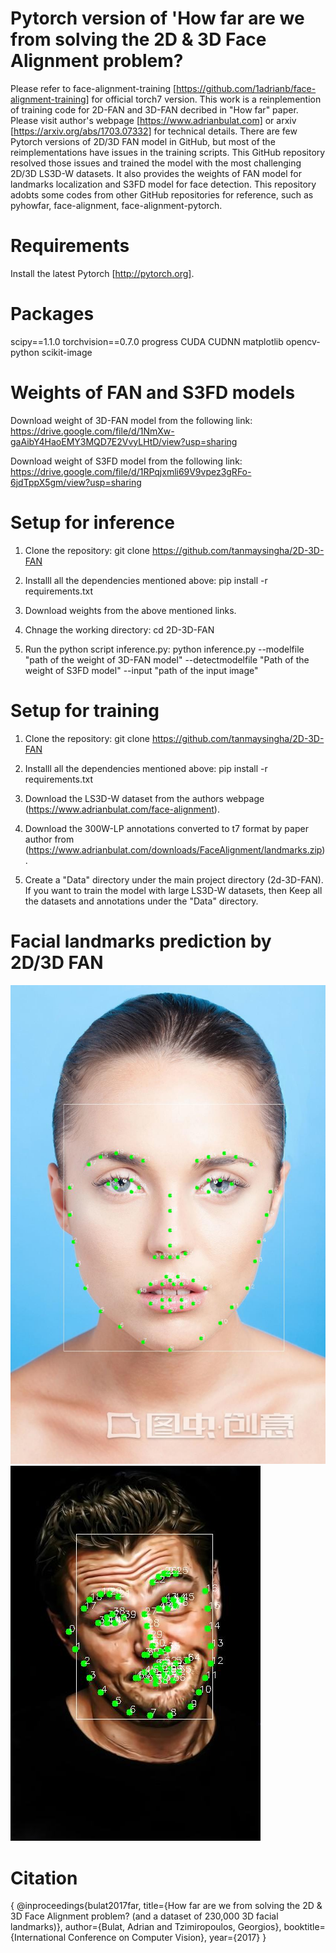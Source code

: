# Pytorch version of 'How far are we from solving the 2D & 3D Face Alignment problem?
Please refer to face-alignment-training [https://github.com/1adrianb/face-alignment-training] for official torch7 version.
This work is a reinplemention of training code for 2D-FAN and 3D-FAN decribed in "How far" paper. Please visit author's webpage [https://www.adrianbulat.com] or arxiv [https://arxiv.org/abs/1703.07332] for technical details.
There are few Pytorch versions of 2D/3D FAN model in GitHub, but most of the reimplementations have issues in the training scripts. This GitHub repository resolved those issues and trained the model with the most challenging 2D/3D LS3D-W datasets. It also provides the weights of FAN model for landmarks localization and S3FD model for face detection. This repository adobts some codes from other GitHub repositories for reference, such as pyhowfar, face-alignment, face-alignment-pytorch. 

# Requirements
 Install the latest Pytorch [http://pytorch.org].
 
 # Packages
 scipy==1.1.0
 torchvision==0.7.0
 progress
 CUDA
 CUDNN
 matplotlib
 opencv-python
 scikit-image
 
 # Weights of FAN and S3FD models
 Download weight of 3D-FAN model from the following link: 
 https://drive.google.com/file/d/1NmXw-gaAibY4HaoEMY3MQD7E2VvyLHtD/view?usp=sharing
 
 Download weight of S3FD model from the following link:
 https://drive.google.com/file/d/1RPqjxmli69V9vpez3gRFo-6jdTppX5gm/view?usp=sharing
 
 # Setup for inference
 1. Clone the repository:
 git clone https://github.com/tanmaysingha/2D-3D-FAN
 
 2. Installl all the dependencies mentioned above:
 pip install -r requirements.txt
 
 3. Download weights from the above mentioned links.
 
 4. Chnage the working directory:
 cd 2D-3D-FAN
 
 5. Run the python script inference.py:
 python inference.py --modelfile "path of the weight of 3D-FAN model" --detectmodelfile "Path of the weight of S3FD model" --input "path of the input image"
 
 # Setup for training
  1. Clone the repository:
 git clone https://github.com/tanmaysingha/2D-3D-FAN
 
 2. Installl all the dependencies mentioned above:
 pip install -r requirements.txt
 
 3. Download the LS3D-W dataset from the authors webpage (https://www.adrianbulat.com/face-alignment).
 
 4. Download the 300W-LP annotations converted to t7 format by paper author from (https://www.adrianbulat.com/downloads/FaceAlignment/landmarks.zip).
 
 5. Create a "Data" directory under the main project directory (2d-3D-FAN). If you want to train the model with large LS3D-W datasets, then Keep all the datasets and annotations under the "Data" directory.
 
 # Facial landmarks prediction by 2D/3D FAN
 ![2D landmarks](https://github.com/tanmaysingha/2D-3D-FAN/blob/main/2D-results/2D-landmarks.jpg?raw=true)
 ![3D landmarks](https://github.com/tanmaysingha/2D-3D-FAN/blob/main/3D-test-results/3D-landmarks.jpg?raw=true)
 
 # Citation
 
 {
   @inproceedings{bulat2017far,
     title={How far are we from solving the 2D \& 3D Face Alignment problem? (and a dataset of 230,000 3D facial landmarks)},
     author={Bulat, Adrian and Tzimiropoulos, Georgios},
     booktitle={International Conference on Computer Vision},
     year={2017}
   }
 
